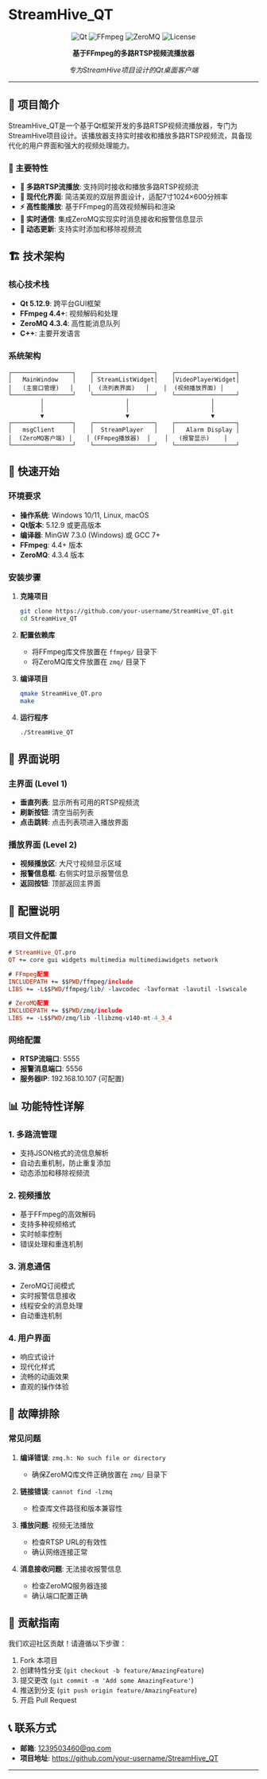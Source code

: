# StreamHive_QT

<div align="center">

![Qt](https://img.shields.io/badge/Qt-5.12.9-green.svg)
![FFmpeg](https://img.shields.io/badge/FFmpeg-4.4+-blue.svg)
![ZeroMQ](https://img.shields.io/badge/ZeroMQ-4.3.4-orange.svg)
![License](https://img.shields.io/badge/License-MIT-yellow.svg)

**基于FFmpeg的多路RTSP视频流播放器**

*专为StreamHive项目设计的Qt桌面客户端*

</div>

---

## 📖 项目简介

StreamHive_QT是一个基于Qt框架开发的多路RTSP视频流播放器，专门为StreamHive项目设计。该播放器支持实时接收和播放多路RTSP视频流，具备现代化的用户界面和强大的视频处理能力。

### 🎯 主要特性

- **🔴 多路RTSP流播放**: 支持同时接收和播放多路RTSP视频流
- **🎨 现代化界面**: 简洁美观的双层界面设计，适配7寸1024×600分辨率
- **⚡ 高性能播放**: 基于FFmpeg的高效视频解码和渲染
- **📡 实时通信**: 集成ZeroMQ实现实时消息接收和报警信息显示
- **🔄 动态更新**: 支持实时添加和移除视频流

## 🏗️ 技术架构

### 核心技术栈

- **Qt 5.12.9**: 跨平台GUI框架
- **FFmpeg 4.4+**: 视频解码和处理
- **ZeroMQ 4.3.4**: 高性能消息队列
- **C++**: 主要开发语言

### 系统架构

```
┌─────────────────┐    ┌─────────────────┐    ┌─────────────────┐
│   MainWindow    │    │ StreamListWidget│    │VideoPlayerWidget│
│   (主窗口管理)   │    │  (流列表界面)   │    │  (视频播放界面) │
└─────────────────┘    └─────────────────┘    └─────────────────┘
         │                       │                       │
         │                       │                       │
         ▼                       ▼                       ▼
┌─────────────────┐    ┌─────────────────┐    ┌─────────────────┐
│   msgClient     │    │  StreamPlayer   │    │   Alarm Display │
│  (ZeroMQ客户端) │    │ (FFmpeg播放器)  │    │   (报警显示)    │
└─────────────────┘    └─────────────────┘    └─────────────────┘
```

## 🚀 快速开始

### 环境要求

- **操作系统**: Windows 10/11, Linux, macOS
- **Qt版本**: 5.12.9 或更高版本
- **编译器**: MinGW 7.3.0 (Windows) 或 GCC 7+
- **FFmpeg**: 4.4+ 版本
- **ZeroMQ**: 4.3.4 版本

### 安装步骤

1. **克隆项目**
   ```bash
   git clone https://github.com/your-username/StreamHive_QT.git
   cd StreamHive_QT
   ```

2. **配置依赖库**
   - 将FFmpeg库文件放置在 `ffmpeg/` 目录下
   - 将ZeroMQ库文件放置在 `zmq/` 目录下

3. **编译项目**
   ```bash
   qmake StreamHive_QT.pro
   make
   ```

4. **运行程序**
   ```bash
   ./StreamHive_QT
   ```

## 📱 界面说明

### 主界面 (Level 1)
- **垂直列表**: 显示所有可用的RTSP视频流
- **刷新按钮**: 清空当前列表
- **点击跳转**: 点击列表项进入播放界面

### 播放界面 (Level 2)
- **视频播放区**: 大尺寸视频显示区域
- **报警信息框**: 右侧实时显示报警信息
- **返回按钮**: 顶部返回主界面

## 🔧 配置说明

### 项目文件配置

```pro
# StreamHive_QT.pro
QT += core gui widgets multimedia multimediawidgets network

# FFmpeg配置
INCLUDEPATH += $$PWD/ffmpeg/include
LIBS += -L$$PWD/ffmpeg/lib/ -lavcodec -lavformat -lavutil -lswscale

# ZeroMQ配置
INCLUDEPATH += $$PWD/zmq/include
LIBS += -L$$PWD/zmq/lib -llibzmq-v140-mt-4_3_4
```

### 网络配置

- **RTSP流端口**: 5555
- **报警消息端口**: 5556
- **服务器IP**: 192.168.10.107 (可配置)

## 📊 功能特性详解

### 1. 多路流管理
- 支持JSON格式的流信息解析
- 自动去重机制，防止重复添加
- 动态添加和移除视频流

### 2. 视频播放
- 基于FFmpeg的高效解码
- 支持多种视频格式
- 实时帧率控制
- 错误处理和重连机制

### 3. 消息通信
- ZeroMQ订阅模式
- 实时报警信息接收
- 线程安全的消息处理
- 自动重连机制

### 4. 用户界面
- 响应式设计
- 现代化样式
- 流畅的动画效果
- 直观的操作体验

## 🐛 故障排除

### 常见问题

1. **编译错误**: `zmq.h: No such file or directory`
   - 确保ZeroMQ库文件正确放置在 `zmq/` 目录下

2. **链接错误**: `cannot find -lzmq`
   - 检查库文件路径和版本兼容性

3. **播放问题**: 视频无法播放
   - 检查RTSP URL的有效性
   - 确认网络连接正常

4. **消息接收问题**: 无法接收报警信息
   - 检查ZeroMQ服务器连接
   - 确认端口配置正确

## 🤝 贡献指南

我们欢迎社区贡献！请遵循以下步骤：

1. Fork 本项目
2. 创建特性分支 (`git checkout -b feature/AmazingFeature`)
3. 提交更改 (`git commit -m 'Add some AmazingFeature'`)
4. 推送到分支 (`git push origin feature/AmazingFeature`)
5. 开启 Pull Request


## 📞 联系方式

- **邮箱**: 1239503460@qq.com
- **项目地址**: https://github.com/your-username/StreamHive_QT

---

